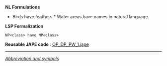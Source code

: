 __NL Formulations__ 



* Birds have feathers.* Water areas have names in natural language.


  

__LSP Formalization__ 




```
NP<class> have NP<class>

```


__Reusable JAPE code__ 
 :
 [OP\_DP\_PW\_1.jape](../images/4/44/OP_DP_PW_1.jape "OP DP PW 1.jape") 





---



_[Abbreviation and symbols](../../Community/LSPSymbols "Community:LSPSymbols")_